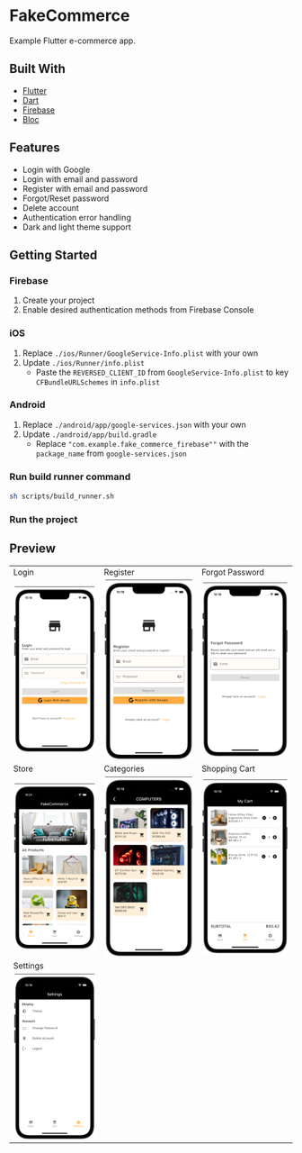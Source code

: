 # FakeCommerce
Example Flutter e-commerce app.  


## Built With
- [Flutter](https://flutter.dev/) 
- [Dart](https://dart.dev/) 
- [Firebase](https://firebase.google.com/) 
- [Bloc](https://pub.dev/packages/flutter_bloc)   


## Features
- Login with Google 
- Login with email and password 
- Register with email and password  
- Forgot/Reset password  
- Delete account  
- Authentication error handling 
- Dark and light theme support  



## Getting Started

### Firebase  
1. Create your project 
2. Enable desired authentication methods from Firebase Console  

### iOS

1. Replace `./ios/Runner/GoogleService-Info.plist` with your own
2. Update `./ios/Runner/info.plist`
   - Paste the `REVERSED_CLIENT_ID` from `GoogleService-Info.plist` to key `CFBundleURLSchemes` in `info.plist`

### Android

1. Replace `./android/app/google-services.json` with your own
2. Update `./android/app/build.gradle`
   - Replace `"com.example.fake_commerce_firebase""` with the `package_name` from `google-services.json`

### Run build runner command
```sh
sh scripts/build_runner.sh
```

### Run the project

## Preview

<table>
  <tr>
         <td>Login</td>
         <td>Register</td>
         <td>Forgot Password</td>
  </tr>
    <tr>
     <td><img src="screenshots/login.png"></td>
     <td><img src="screenshots/register.png"></td>
     <td><img src="screenshots/forgot_password.png"></td>
  </tr>
  <tr>
         <td>Store</td>
         <td>Categories</td>
         <td>Shopping Cart</td>
  <tr>
    <td><img src="screenshots/store.png"></td>
    <td><img src="screenshots/categories.png"></td>
    <td><img src="screenshots/cart.png"></td>
  <tr>
  <tr>
         <td>Settings</td>
  <tr>
    <td><img src="screenshots/settings.png"></td>
  <tr>
 </table>
